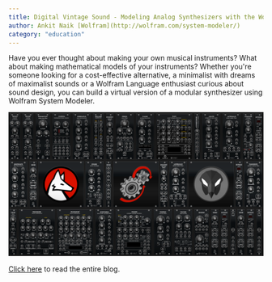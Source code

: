 ```yaml
---
title: Digital Vintage Sound - Modeling Analog Synthesizers with the Wolfram Language and System Modeler
author: Ankit Naik [Wolfram](http://wolfram.com/system-modeler/)
category: "education"
---
```

Have you ever thought about making your own musical instruments? What about making mathematical models of your instruments? Whether you're someone looking for a cost-effective alternative, a minimalist with dreams of maximalist sounds or a Wolfram Language enthusiast curious about sound design, you can build a virtual version of a modular synthesizer using Wolfram System Modeler.

![](SystemModeler-HeroImage.png)

[Click here](https://blog.wolfram.com/2020/07/23/digital-vintage-sound-modeling-analog-synthesizers-with-the-wolfram-language-and-system-modeler) to read the entire blog.
